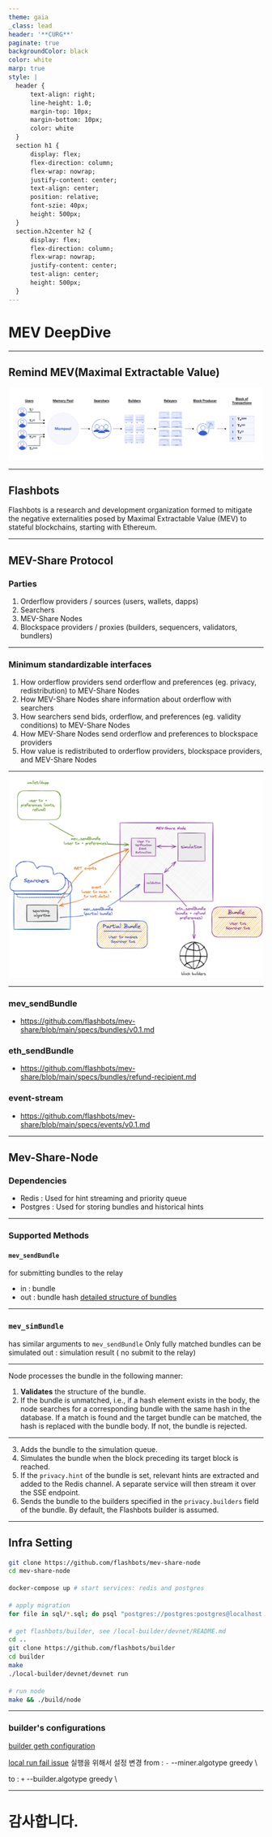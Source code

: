 ```yaml
---
theme: gaia
_class: lead
header: '**CURG**'
paginate: true
backgroundColor: black
color: white
marp: true
style: |
  header {
      text-align: right;
      line-height: 1.0;
      margin-top: 10px;
      margin-bottom: 10px;
      color: white
  }
  section h1 {
      display: flex;
      flex-direction: column;
      flex-wrap: nowrap;
      justify-content: center;
      text-align: center;
      position: relative;
      font-szie: 40px;
      height: 500px;
  }
  section.h2center h2 {
      display: flex;
      flex-direction: column;
      flex-wrap: nowrap;
      justify-content: center;
      test-align: center;
      height: 500px;
  }
---
```


<!-- _paginate: skip -->

# **MEV DeepDive**

---

## Remind MEV(Maximal Extractable Value)

![bg fit](./assets/mev-proccess.webp)

---

## Flashbots

Flashbots is a research and development organization formed to mitigate the negative externalities posed by Maximal Extractable Value (MEV) to stateful blockchains, starting with Ethereum.

---

## MEV-Share Protocol

### Parties

1. Orderflow providers / sources (users, wallets, dapps)
2. Searchers
3. MEV-Share Nodes
4. Blockspace providers / proxies (builders, sequencers, validators, bundlers)

---

### Minimum standardizable interfaces

1. How orderflow providers send orderflow and preferences (eg. privacy, redistribution) to MEV-Share Nodes
2. How MEV-Share Nodes share information about orderflow with searchers
3. How searchers send bids, orderflow, and preferences (eg. validity conditions) to MEV-Share Nodes
4. How MEV-Share Nodes send orderflow and preferences to blockspace providers
5. How value is redistributed to orderflow providers, blockspace providers, and MEV-Share Nodes

---

![bg fit](./assets/mev-share-architecture.png)

---

### mev_sendBundle

- <https://github.com/flashbots/mev-share/blob/main/specs/bundles/v0.1.md>

### eth_sendBundle

- <https://github.com/flashbots/mev-share/blob/main/specs/bundles/refund-recipient.md>

### event-stream

- <https://github.com/flashbots/mev-share/blob/main/specs/events/v0.1.md>

---

## Mev-Share-Node

### Dependencies

- Redis : Used for hint streaming and priority queue
- Postgres : Used for storing bundles and historical hints

---

### Supported Methods

#### `mev_sendBundle`

for submitting bundles to the relay

- in : bundle
- out : bundle hash
  [detailed structure of bundles](https://docs.flashbots.net/flashbots-mev-share/searchers/understanding-bundles)

---

### `mev_simBundle`

has similar arguments to `mev_sendBundle`
Only fully matched bundles can be simulated
out : simulation result ( no submit to the relay)

---

Node processes the bundle in the following manner:

1. **Validates** the structure of the bundle.
2. If the bundle is unmatched, i.e., if a hash element exists in the body, the node searches for a corresponding bundle with the same hash in the database. If a match is found and the target bundle can be matched, the hash is replaced with the bundle body. If not, the bundle is rejected.

---

3. Adds the bundle to the simulation queue.
4. Simulates the bundle when the block preceding its target block is reached.
5. If the `privacy.hint` of the bundle is set, relevant hints are extracted and added to the Redis channel. A separate service will then stream it over the SSE endpoint.
6. Sends the bundle to the builders specified in the `privacy.builders` field of the bundle. By default, the Flashbots builder is assumed.

---

## Infra Setting

```bash
git clone https://github.com/flashbots/mev-share-node
cd mev-share-node

docker-compose up # start services: redis and postgres

# apply migration
for file in sql/*.sql; do psql "postgres://postgres:postgres@localhost:5432/postgres?sslmode=disable" -f $file; done

# get flashbots/builder, see /local-builder/devnet/README.md
cd ..
git clone https://github.com/flashbots/builder
cd builder
make
./local-builder/devnet/devnet run

# run node
make && ./build/node
```

---

### builder's configurations

[builder geth configuration](https://github.com/flashbots/builder/blob/main/local-builder/devnet/devnet)

[local run fail issue](https://github.com/flashbots/builder/issues/127)
실행을 위해서 설정 변경
from :
`-` --miner.algotype greedy \

to :
`+` --builder.algotype greedy \

---

# 감사합니다.

